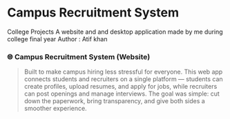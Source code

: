 # Campus Recruitment System
College Projects
A website and and desktop application made by me during college final year 
Author : Atif khan

### 🌐 Campus Recruitment System (Website)  
> Built to make campus hiring less stressful for everyone. This web app connects students and recruiters on a single platform — students can create profiles, upload resumes, and apply for jobs, while recruiters can post openings and manage interviews. The goal was simple: cut down the paperwork, bring transparency, and give both sides a smoother experience.  

